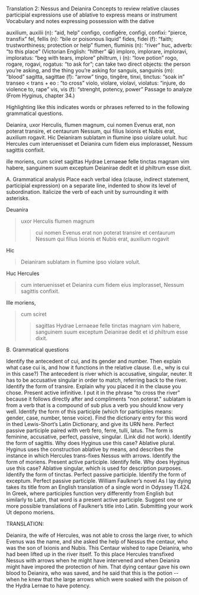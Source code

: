 Translation 2: Nessus and Deianira Concepts to review relative clauses participial expressions use of ablative to express means or instrument Vocabulary and notes expressing possession with the dative

auxilium, auxilii (n): “aid, help” configo, configĕre, configi, confixi: “pierce, transfix” fel, fellis (n): “bile or poisonous liquid” fides, fidei (f): “faith; trustworthiness; protection or help” flumen, fluminis (n): “river” huc, adverb: “to this place” (Victorian English: “hither” 😀) imploro, implorare, imploravi, imploratus: “beg with tears, implore” philtrum, i (n): “love potion” rogo, rogare, rogavi, rogatus: “to ask for”; can take two direct objects: the person you’re asking, and the thing you’re asking for sanguis, sanguinis (m): “blood” sagitta, sagittae (f): “arrow” tingo, tingĕre, tinxi, tinctus: “soak in” transeo < trans + eo : “to cross” violo, violare, violavi, violatus: “injure, do violence to, rape” vis, vis (f): “strenght, potency, power” Passage to analyze (From Hyginus, chapter 34.)

Highlighting like this indicates words or phrases referred to in the following grammatical questions.

Deianira, uxor Herculis, flumen magnum, cui nomen Evenus erat, non poterat transire, et centaurum Nessum, qui filius Ixionis et Nubis erat, auxilium rogavit. Hic Deianiram sublatam in flumine ipso uiolare uoluit. huc Hercules cum interuenisset et Deianira cum fidem eius implorasset, Nessum sagittis confixit.

ille moriens, cum sciret sagittas Hydrae Lernaeae felle tinctas magnam vim habere, sanguinem suum exceptum Deianirae dedit et id philtrum esse dixit.

A. Grammatical analysis Place each verbal idea (clause, indirect statement, participial expression) on a separate line, indented to show its level of subordination. Italicize the verb of each unit by surrounding it with asterisks.

Deuanira
> uxor Herculis
> flumen magnum
>> cui nomen Evenus erat
non poterat transire
> et
> centaurum Nessum
>> qui filius Ixionis et Nubis erat,
auxilium rogavit

Hic
> Deianiram sublatam in flumine ipso
violare voluit. 

Huc Hercules
> cum interuenisset 
> et 
> Deianira cum fidem eius
implorasset, 
Nessum sagittis confixit. 

Ille moriens, 
> cum sciret 
> > sagittas Hydrae Lernaeae felle tinctas magnam vim habere, 
sanguinem suum exceptum Deianirae dedit 
> et 
> id philtrum esse 
dixit.

B. Grammatical questions

Identify the antecedent of cui, and its gender and number. Then explain what case cui is, and how it functions in the relative clause. (I.e., why is cui in this case?)
The antecedent is river which is accusative, singular, neuter. It has to be accusative singular in order to match, referring back to the river.
Identify the form of transire. Explain why you placed it in the clause you chose.
Present active infinitive. I put it in the phrase "to cross the river" because it follows directly after and compliments "non poterat."
sublatam is from a verb that is a compound of sub plus a verb you should know very well. Identify the form of this participle (which for participles means: gender, case, number, tense voice). Find the dictionary entry for this word in thed Lewis-Short’s Latin Dictionary, and give its URN here.
Perfect passive participle paired with verb fero, ferre, tulli, latus. The form is feminine, accusative, perfect, passive, singular. (Link did not work).
Identify the form of sagittis. Why does Hyginus use this case?
Ablative plural. Hyginus uses the construction ablative by means, and describes the instance in which Hercules trans-fixes Nessus with arrows.
Identify the form of moriens.
Present active participle.
Identify felle. Why does Hyginus use this case?
Ablative singular, which is used for description purposes.
Identify the form of tinctas.
Perfect passive participle.
Identify the form of exceptum.
Perfect passive participle.
William Faulkner’s novel As I lay dying takes its title from an English translation of a single word in Odyssey 11.424. In Greek, where participles function very differently from English but similarly to Latin, that word is a present active participle. Suggest one or more possible translations of Faulkner’s title into Latin. Submitting your work
Ut depono moriens.

TRANSLATION:

Deianira, the wife of Hercules, was not able to cross the large river, to which Evenus was the name, and she asked the help of Nessus the centaur, who was the son of Ixionis and Nubis. 
This Centaur wished to rape Deianira, who had been lifted up in the river itself.
To this place Hercules transfixed Nessus with arrows when he might have intervened and when Deianira might have impored the protection of him.
That dying centaur gave his own blood to Deianira, who was saved, and he said that this is the potion -- when he knew that the large arrows which were soaked with the poison of the Hydra Lernae to have potency. 



